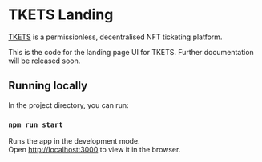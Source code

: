# TKETS Landing

[TKETS](https://tkets.io/) is a permissionless, decentralised NFT ticketing platform.

This is the code for the landing page UI for TKETS. Further documentation will be released soon.

## Running locally

In the project directory, you can run:

### `npm run start`

Runs the app in the development mode.\
Open [http://localhost:3000](http://localhost:3000) to view it in the browser.